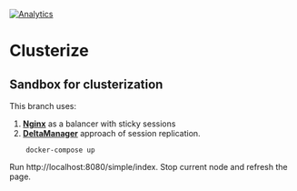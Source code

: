 [![Analytics](https://ga-beacon.appspot.com/UA-73781306-2/replication-delta)](https://github.com/igrigorik/ga-beacon)

# Clusterize

## Sandbox for clusterization

This branch uses:

1. **[Nginx](http://nginx.org/)** as a balancer with sticky sessions
2. **[DeltaManager](http://tomcat.apache.org/tomcat-7.0-doc/cluster-howto.html)** approach of session replication.

```
    docker-compose up
```

Run http://localhost:8080/simple/index. Stop current node and refresh the page.
